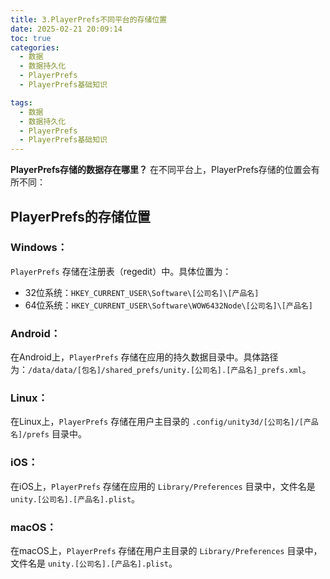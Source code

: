 ```yaml
---
title: 3.PlayerPrefs不同平台的存储位置
date: 2025-02-21 20:09:14
toc: true
categories:
  - 数据
  - 数据持久化
  - PlayerPrefs
  - PlayerPrefs基础知识

tags:
  - 数据
  - 数据持久化
  - PlayerPrefs
  - PlayerPrefs基础知识
---
```

**PlayerPrefs存储的数据存在哪里？**
在不同平台上，PlayerPrefs存储的位置会有所不同：

## PlayerPrefs的存储位置
### Windows：
`PlayerPrefs` 存储在注册表（regedit）中。具体位置为：
- 32位系统：`HKEY_CURRENT_USER\Software\[公司名]\[产品名]`
- 64位系统：`HKEY_CURRENT_USER\Software\WOW6432Node\[公司名]\[产品名]`

### Android：
在Android上，`PlayerPrefs` 存储在应用的持久数据目录中。具体路径为：`/data/data/[包名]/shared_prefs/unity.[公司名].[产品名]_prefs.xml`。

### Linux：
在Linux上，`PlayerPrefs` 存储在用户主目录的 `.config/unity3d/[公司名]/[产品名]/prefs` 目录中。

### iOS：
在iOS上，`PlayerPrefs` 存储在应用的 `Library/Preferences` 目录中，文件名是 `unity.[公司名].[产品名].plist`。

### macOS：
在macOS上，`PlayerPrefs` 存储在用户主目录的 `Library/Preferences` 目录中，文件名是 `unity.[公司名].[产品名].plist`。